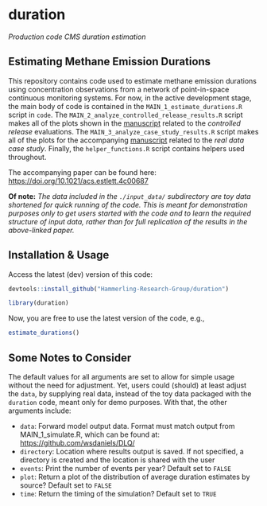 # duration
*Production code CMS duration estimation*

## Estimating Methane Emission Durations

This repository contains code used to estimate methane emission durations using concentration observations from a network of point-in-space continuous monitoring systems. For now, in the active development stage, the main body of code is contained in the `MAIN_1_estimate_durations.R` script in `code`. The `MAIN_2_analyze_controlled_release_results.R` script makes all of the plots shown in the [manuscript](https://doi.org/10.1021/acs.estlett.4c00687) related to the *controlled release* evaluations. The `MAIN_3_analyze_case_study_results.R` script makes all of the plots for the accompanying [manuscript](https://doi.org/10.1021/acs.estlett.4c00687) related to the *real data case study*. Finally, the `helper_functions.R` script contains helpers used throughout. 

The accompanying paper can be found here: https://doi.org/10.1021/acs.estlett.4c00687

**Of note:** *The data included in the `./input_data/` subdirectory are toy data shortened for quick running of the code. This is meant for demonstration purposes only to get users started with the code and to learn the required structure of input data, rather than for full replication of the results in the above-linked paper.*

## Installation & Usage

Access the latest (dev) version of this code:

```r
devtools::install_github("Hammerling-Research-Group/duration")

library(duration)
```

Now, you are free to use the latest version of the code, e.g., 

```r
estimate_durations()
```

## Some Notes to Consider

The default values for all arguments are set to allow for simple usage without the need for adjustment. Yet, users could (should) at least adjust the `data`, by supplying real data, instead of the toy data packaged with the `duration` code, meant only for demo purposes. With that, the other arguments include: 

  - `data`: Forward model output data. Format must match output from MAIN_1_simulate.R, which can be found at: <https://github.com/wsdaniels/DLQ/>
  - `directory`: Location where results output is saved. If not specified, a directory is created and the location is shared with the user
  - `events`: Print the number of events per year? Default set to `FALSE`
  - `plot`: Return a plot of the distribution of average duration estimates by source? Default set to `FALSE`
  - `time`: Return the timing of the simulation? Default set to `TRUE`

